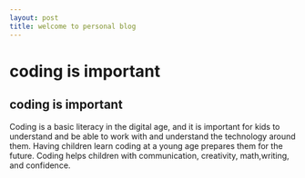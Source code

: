 ```yaml
---
layout: post
title: welcome to personal blog
---
```


<h1>coding is important</h1>

<h2>coding is important</h2>
Coding is a basic literacy in the digital age, and it is important for kids to understand and be able to work with and understand the technology around them. Having children learn coding at a young age prepares them for the future. Coding helps children with communication, creativity, math,writing, and confidence.
